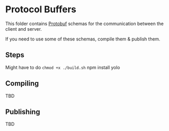 # Protocol Buffers

This folder contains [Protobuf](https://developers.google.com/protocol-buffers/docs/overview)
schemas for the communication between the client and server.

If you need to use some of these schemas, compile them & publish them.

## Steps
Might have to do `chmod +x ./build.sh`
npm install
yolo

## Compiling
TBD

## Publishing
TBD
